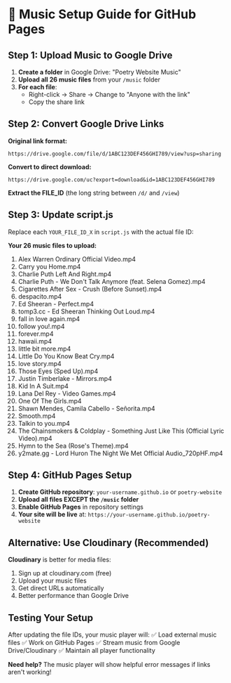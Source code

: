 # 🎵 Music Setup Guide for GitHub Pages

## Step 1: Upload Music to Google Drive

1. **Create a folder** in Google Drive: "Poetry Website Music"
2. **Upload all 26 music files** from your `/music` folder
3. **For each file**:
   - Right-click → Share → Change to "Anyone with the link"
   - Copy the share link

## Step 2: Convert Google Drive Links

**Original link format:**
```
https://drive.google.com/file/d/1ABC123DEF456GHI789/view?usp=sharing
```

**Convert to direct download:**
```
https://drive.google.com/uc?export=download&id=1ABC123DEF456GHI789
```

**Extract the FILE_ID** (the long string between `/d/` and `/view`)

## Step 3: Update script.js

Replace each `YOUR_FILE_ID_X` in `script.js` with the actual file ID:

**Your 26 music files to upload:**
1. Alex Warren  Ordinary Official Video.mp4
2. Carry you Home.mp4
3. Charlie Puth  Left And Right.mp4
4. Charlie Puth - We Don't Talk Anymore (feat. Selena Gomez).mp4
5. Cigarettes After Sex - Crush (Before Sunset).mp4
6. despacito.mp4
7. Ed Sheeran - Perfect.mp4
8. tomp3.cc - Ed Sheeran  Thinking Out Loud.mp4
9. fall in love again.mp4
10. follow you!.mp4
11. forever.mp4
12. hawaii.mp4
13. little bit more.mp4
14. Little Do You Know Beat Cry.mp4
15. love story.mp4
16. Those Eyes (Sped Up).mp4
17. Justin Timberlake - Mirrors.mp4
18. Kid In A Suit.mp4
19. Lana Del Rey - Video Games.mp4
20. One Of The Girls.mp4
21. Shawn Mendes, Camila Cabello - Señorita.mp4
22. Smooth.mp4
23. Talkin to you.mp4
24. The Chainsmokers & Coldplay - Something Just Like This (Official Lyric Video).mp4
25. Hymn to the Sea (Rose's Theme).mp4
26. y2mate.gg - Lord Huron  The Night We Met Official Audio_720pHF.mp4

## Step 4: GitHub Pages Setup

1. **Create GitHub repository**: `your-username.github.io` or `poetry-website`
2. **Upload all files EXCEPT the `/music` folder**
3. **Enable GitHub Pages** in repository settings
4. **Your site will be live** at: `https://your-username.github.io/poetry-website`

## Alternative: Use Cloudinary (Recommended)

**Cloudinary** is better for media files:
1. Sign up at cloudinary.com (free)
2. Upload your music files
3. Get direct URLs automatically
4. Better performance than Google Drive

## Testing Your Setup

After updating the file IDs, your music player will:
✅ Load external music files
✅ Work on GitHub Pages
✅ Stream music from Google Drive/Cloudinary
✅ Maintain all player functionality

**Need help?** The music player will show helpful error messages if links aren't working!
